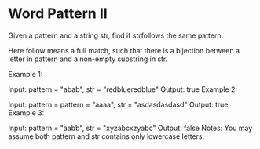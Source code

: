 # Word Pattern II
 

Given a pattern and a string str, find if strfollows the same pattern.

Here follow means a full match, such that there is a bijection between a letter in pattern and a non-empty substring in str.

Example 1:

Input: pattern = "abab", str = "redblueredblue"
Output: true
Example 2:

Input: pattern = pattern = "aaaa", str = "asdasdasdasd"
Output: true
Example 3:

Input: pattern = "aabb", str = "xyzabcxzyabc"
Output: false
Notes:
You may assume both pattern and str contains only lowercase letters.